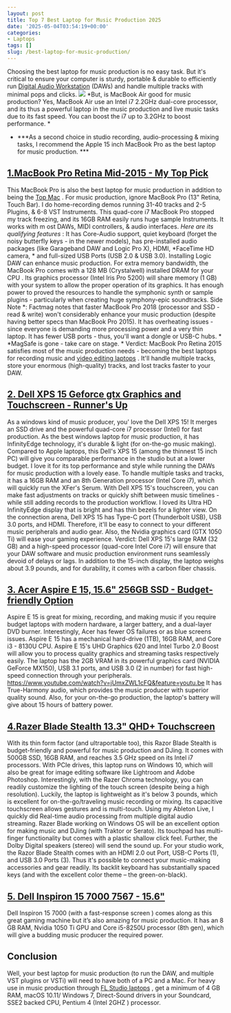 ```yaml
---
layout: post
title: Top 7 Best Laptop for Music Production 2025
date: '2025-05-04T03:54:19+00:00'
categories:
- Laptops
tags: []
slug: /best-laptop-for-music-production/
---
```


Choosing the best laptop for music production is no easy task. But it's critical to ensure your computer is sturdy, portable & durable to efficiently run
[Digital Audio Workstation](https://www.musicradar.com/tuition/tech/the-20-best-daw-software-apps-in-the-world-today-238905)
(DAWs) and handle multiple tracks with minimal pops and clicks.
![](/assets/img/img/)
*But, is MacBook Air good for music production? Yes, MacBook Air use an Intel i7 2.2GHz dual-core processor, and its thus a powerful laptop in the music production and live music tasks due to its fast speed. You can boost the i7 up to 3.2GHz to boost performance. *
- ***As a second choice in studio recording, audio-processing & mixing tasks, I recommend the Apple 15 inch MacBook Pro as the best laptop for music production. ***
## [1.MacBook Pro Retina Mid-2015 - My Top Pick](https://www.amazon.com/dp/B07DF43SY3/?tag=p-policy-20)
This MacBook Pro is also the best laptop for music production in addition to being the
[Top Mac](https://pestpolicy.com/best-mac-for-music-production/)
. For music production, ignore MacBook Pro (13" Retina, Touch Bar).
[](https://www.amazon.com/dp/B07DF43SY3/?tag=p-policy-20)
[](https://www.amazon.com/dp/B06XGFSJVJ/?tag=p-policy-20)
[](https://www.amazon.com/dp/B00MDVLOBS/?tag=p-policy-20)
[](https://www.amazon.com/dp/B00MV8MWEQ/?tag=p-policy-20)
I do home-recording demos running 31-40 tracks and 2-5 Plugins, & 6-8 VST Instruments. This quad-core i7 MacBook Pro stopped my track freezing, and its 16GB RAM easily runs huge sample Instruments. It
works with m
ost DAWs, MIDI controllers, & audio interfaces.
*Here are its qualifying features*
: It has Core-Audio support, quiet keyboard (forget the noisy butterfly keys - in the newer models), has pre-installed audio packages (like Garageband DAW and Logic Pro X), HDMI,
*FaceTime HD camera, *
and full-sized USB Ports (USB 2.0 & USB 3.0). Installing Logic DAW can enhance music production.
For extra memory bandwidth, the MacBook Pro comes with a 128 MB (Crystalwell) installed DRAM for your
CPU
. Its graphics processor (Intel Iris Pro 5200) will share memory (1 GB) with your system to allow the proper operation of its graphics. It has enough power to proved the resources to handle the symphonic synth or sample plugins - particularly when creating huge symphony-epic soundtracks.
Side Note
*: Factmag notes that faster MacBook Pro 2018 (processor and SSD - read & write) won't considerably enhance your music production (despite having better specs than MacBook Pro 2015). It has overheating issues - since everyone is demanding more processing power and a very thin laptop. It has fewer USB ports - thus, you'll want a dongle or USB-C hubs. *
*MagSafe is gone - take care on stage. *
Verdict: MacBook Pro Retina 2015 satisfies most of the music production needs - becoming the best laptops for recording music and
[video editing laptops](https://pestpolicy.com/best-laptop-for-video-editing/)
. It'll handle multiple tracks, store your enormous (high-quality) tracks, and lost tracks faster to your DAW.
## [2. Dell XPS 15 Geforce gtx Graphics and Touchscreen - Runner's Up](https://www.amazon.com/dp/B019PB6X78/?tag=p-policy-20)
As a windows kind of music producer, you' love the Dell XPS 15! It merges an SSD drive and the powerful quad-core i7 processor (Intel) for fast production.
[](https://www.amazon.com/dp/B019PB6X78/?tag=p-policy-20)
[](https://www.amazon.com/dp/B06XGFSJVJ/?tag=p-policy-20)
[](https://www.amazon.com/dp/B00MDVLOBS/?tag=p-policy-20)
[](https://www.amazon.com/dp/B00MV8MWEQ/?tag=p-policy-20)
As the best windows laptop for music production, it has InfinityEdge technology, it's durable & light (for on-the-go music making).
Compared to Apple laptops, this Dell's XPS 15 (among the thinnest 15 inch PC) will give you comparable performance in the studio but at a lower budget.
I love it for its top performance and style while running the DAWs for music production with a lovely ease. To handle multiple tasks and tracks, it has a 16GB RAM and an 8th Generation processor (Intel Core i7), which will quickly run the XFer's Serum.
With Dell XPS 15's touchscreen, you can make fast adjustments on tracks or quickly shift between music timelines - while still adding records to the production workflow. I loved its Ultra HD InfinityEdge display that is bright and has thin bezels for a lighter view.
On the connection arena, Dell XPS 15 has Type-C port (Thunderbolt USB), USB 3.0 ports, and HDMI. Therefore, it'll be easy to connect to your different music peripherals and audio gear. Also, the Nvidia graphics card (GTX 1050 Ti) will ease your gaming experience.
Verdict: Dell XPS 15's large RAM (32 GB) and a high-speed processor (quad-core Intel Core i7) will ensure that your DAW software and music production environment runs seamlessly devoid of delays or lags. In addition to the 15-inch display, the laptop weighs about 3.9 pounds, and for durability, it comes with a carbon fiber chassis.
## [3. Acer Aspire E 15, 15.6" 256GB SSD - Budget-friendly Option](https://www.amazon.com/dp/B075FLBJV7/?tag=p-policy-20)
Aspire E 15 is great for mixing, recording, and making music if you require budget laptops with modern hardware, a larger battery, and a dual-layer DVD burner.
[](https://www.amazon.com/dp/B075FLBJV7/?tag=p-policy-20)
[](https://www.amazon.com/dp/B06XGFSJVJ/?tag=p-policy-20)
[](https://www.amazon.com/dp/B00MDVLOBS/?tag=p-policy-20)
[](https://www.amazon.com/dp/B00MV8MWEQ/?tag=p-policy-20)
Interestingly, Acer has fewer OS failures or as blue screens issues. Aspire E 15 has a mechanical hard-drive (1TB), 16GB RAM, and Core i3 - 8130U CPU. Aspire E 15's UHD Graphics 620 and Intel Turbo 2.0 Boost will allow you to process quality graphics and streaming tasks respectively easily.
The laptop has the 2GB VRAM in its powerful graphics card (NVIDIA GeForce MX150), USB 3.1 ports, and USB 3.0 (2 in number) for fast high-speed connection through your peripherals.
https://www.youtube.com/watch?v=jUmxZWL1cFQ&feature=youtu.be
It has True-Harmony audio, which provides the music producer with superior quality sound. Also, for your on-the-go production, the laptop's battery will give about 15 hours of battery power.
## [4.Razer Blade Stealth 13.3" QHD+ Touchscreen](https://www.amazon.com/dp/B072HNLQTH/?tag=p-policy-20)
With its thin form factor (and ultraportable too), this Razor Blade Stealth is budget-friendly and powerful for music production and DJing. It comes with 500GB SSD, 16GB RAM, and reaches 3.5 GHz speed on its Intel i7 processors.
[](https://www.amazon.com/dp/B072HNLQTH/?tag=p-policy-20)
[](https://www.amazon.com/dp/B06XGFSJVJ/?tag=p-policy-20)
[](https://www.amazon.com/dp/B00MDVLOBS/?tag=p-policy-20)
[](https://www.amazon.com/dp/B00MV8MWEQ/?tag=p-policy-20)
With PCIe drives, this laptop runs on Windows 10, which will also be great for image editing software like Lightroom and Adobe Photoshop.
Interestingly, with the Razer Chroma technology, you can readily customize the lighting of the touch screen (despite being a high resolution). Luckily, the laptop is lightweight as it's below 3 pounds, which is excellent for on-the-go/traveling music recording or mixing. Its capacitive touchscreen allows gestures and is multi-touch.
Using my Ableton Live, I quickly did Real-time audio processing from multiple digital audio streaming. Razer Blade working on Windows OS will be an excellent option for making music and DJing (with Traktor or Serato). Its touchpad has multi-finger functionality but comes with a plastic shallow click feel. Further, the Dolby Digital speakers (stereo) will send the sound up.
For your studio work, the Razor Blade Stealth comes with an HDMI 2.0 out Port, USB-C Ports (1), and USB 3.0 Ports (3). Thus it's possible to connect your music-making accessories and gear readily. Its backlit keyboard has substantially spaced keys (and with the excellent color theme – the green-on-black).
## [5. Dell Inspiron 15 7000 7567 - 15.6"](https://www.amazon.com/dp/B071JPYP1Z/?tag=p-policy-20)
Dell Inspiron 15 7000 (with a
fast-response screen
) comes along as this great gaming machine but it’s also amazing for music production.
[](https://www.amazon.com/dp/B071JPYP1Z/?tag=p-policy-20)
[](https://www.amazon.com/dp/B06XGFSJVJ/?tag=p-policy-20)
[](https://www.amazon.com/dp/B00MDVLOBS/?tag=p-policy-20)
[](https://www.amazon.com/dp/B00MV8MWEQ/?tag=p-policy-20)
It has an 8 GB RAM, Nvidia 1050 Ti GPU and Core i5-8250U processor (8th gen), which will give a budding music producer the required power.
## Conclusion
Well, your best laptop for music production (to run the DAW, and multiple VST plugins or VSTi) will need to have both of a PC and a Mac.
For heavy use in music production through
[FL Studio laptops](https://pestpolicy.com/best-laptops-for-fl-studio/)
, get a minimum of 4 GB RAM, macOS 10.11/ Windows 7, Direct-Sound drivers in your Soundcard, SSE2 backed CPU, Pentium 4 (Intel 2GHZ ) processor.
